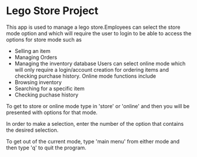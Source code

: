 # Lego Store Project
This app is used to manage a lego store.Employees can select the store mode option and which will require
the user to login to be able to access the options for store mode such as
   - Selling an item
   - Managing Orders
   - Managing the inventory database
Users can select online mode which will only require a login/account creation for ordering items 
and checking purchase history. Online mode functions include
   - Browsing inventory
   - Searching for a specific item
   - Checking puchase history

To get to store or online mode type in 'store' or 'online' and then you will be presented with options for that mode. 

In order to make a selection, enter the number of the option that contains the desired selection. 

To get out of the current mode, type 'main menu' from either mode and then type 'q' to quit the program. 
